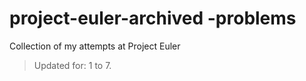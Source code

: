 # project-euler-archived -problems
Collection of my attempts at Project Euler
> Updated for: 1 to 7.
